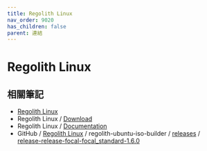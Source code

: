 ```yaml
---
title: Regolith Linux
nav_order: 9020
has_children: false
parent: 連結
---
```


# Regolith Linux

## 相關筆記

* [Regolith Linux](https://regolith-linux.org/)
* Regolith Linux / [Download](https://regolith-linux.org/download/)
* Regolith Linux / [Documentation](https://regolith-linux.org/docs/)
* GitHub / [Regolith Linux](https://github.com/regolith-linux/) / regolith-ubuntu-iso-builder / [releases](https://github.com/regolith-linux/regolith-ubuntu-iso-builder/releases) / [release-release-focal-focal_standard-1.6.0](https://github.com/regolith-linux/regolith-ubuntu-iso-builder/releases/tag/release-release-focal-focal_standard-1.6.0)


